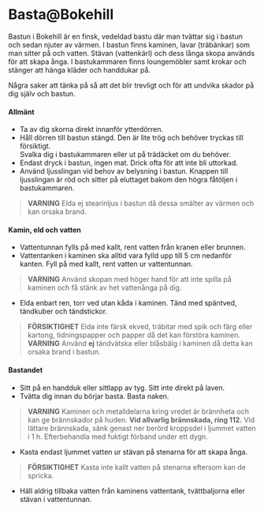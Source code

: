 # Basta@Bokehill

Bastun i Bokehill är en finsk, vedeldad bastu där man tvättar sig i bastun och sedan njuter av värmen. I bastun finns kaminen, lavar (träbänkar) som man sitter på och vatten. Stävan (vattenkärl) och dess långa skopa används för att skapa ånga. I bastukammaren finns loungemöbler samt krokar och stänger att hänga kläder och handdukar på.


Några saker att tänka på så att det blir trevligt och för att undvika skador på dig själv och bastun.

#### Allmänt

- Ta av dig skorna direkt innanför ytterdörren.
- Håll dörren till bastun stängd. Den är lite trög och behöver tryckas till försiktigt.<br>Svalka dig i bastukammaren eller ut på trädäcket om du behöver.
- Endast dryck i bastun, ingen mat. Drick ofta för att inte bli uttorkad.
- Använd ljusslingan vid behov av belysning i bastun. Knappen till ljusslingan är röd och sitter på eluttaget bakom den högra fåtöljen i bastukammaren.
> **VARNING** Elda ej stearinljus i bastun då dessa smälter av värmen och kan orsaka brand.


#### Kamin, eld och vatten
- Vattentunnan fylls på med kallt, rent vatten från kranen eller brunnen. 
- Vattentanken i kaminen ska alltid vara fylld upp till 5 cm nedanför kanten. Fyll på med kallt, rent vatten ur vattentunnan.
> **VARNING** Använd skopan med höger hand för att inte spilla på kaminen och få stänk av het vattenånga på dig.
- Elda enbart ren, torr ved utan kåda i kaminen. Tänd med späntved, tändkuber och tändstickor.
> **FÖRSIKTIGHET** Elda inte färsk ekved, träbitar med spik och färg eller kartong, tidningspapper och papper då det kan förstöra kaminen.<br>
> **VARNING** Använd **ej** tändvätska eller blåsbälg i kaminen då detta kan orsaka brand i bastun.

#### Bastandet

- Sitt på en handduk eller sittlapp av tyg. Sitt inte direkt på laven.
- Tvätta dig innan du börjar basta. Basta naken.
> **VARNING** Kaminen och metalldelarna kring vredet är brännheta och kan ge brännskador på huden. **Vid allvarlig brännskada, ring 112.** Vid lättare brännskada, sänk genast ner berörd kroppsdel i ljummet vatten i 1 h. Efterbehandla med fuktigt förband under ett dygn.

- Kasta endast ljummet vatten ur stävan på stenarna för att skapa ånga.
> **FÖRSIKTIGHET** Kasta inte kallt vatten på stenarna eftersom kan de spricka.

- Häll aldrig tillbaka vatten från kaminens vattentank, tvättbaljorna eller stävan i vattentunnan.
